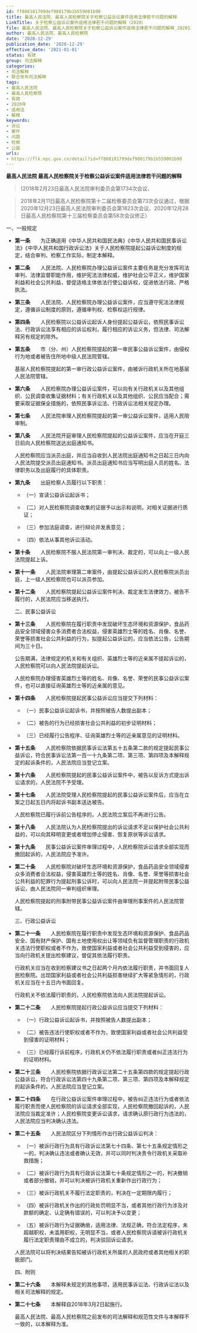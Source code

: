 ```yaml
---
id: ff808181799def980179b1b559001b98
title: 最高人民法院、最高人民检察院关于检察公益诉讼案件适用法律若干问题的解释
LinkTitle: 关于检察公益诉讼案件适用法律若干问题的解释（2020）
file: 最高人民法院、最高人民检察院关于检察公益诉讼案件适用法律若干问题的解释_20201229_ff808181799def980179b1b559001b98.doc
author: 最高人民法院、最高人民检察院
date: '2020-12-29'
publication_date: '2020-12-29'
effective_date: '2021-01-01'
status: 有效
group: 司法解释
categories:
- 司法解释
- 联合发布司法解释
tags:
- 最高人民法院
- 最高人民检察院
- 有效
- 2020年
- 适用法
- 解释
keywords:
- 诉讼
- 案件
- 问题
- 检察
- 公益
urls:
- https://flk.npc.gov.cn/detail?id=ff808181799def980179b1b559001b98
---
```


**最高人民法院 最高人民检察院关于检察公益诉讼案件适用法律若干问题的解释**

> (2018年2月23日最高人民法院审判委员会第1734次会议、

> 2018年2月11日最高人民检察院第十二届检察委员会第73次会议通过，根据2020年12月23日最高人民法院审判委员会第1823次会议、2020年12月28日最高人民检察院第十三届检察委员会第58次会议修正）

一、一般规定

- **第一条**　　为正确适用《中华人民共和国民法典》《中华人民共和国民事诉讼法》《中华人民共和国行政诉讼法》关于人民检察院提起公益诉讼制度的规定，结合审判、检察工作实际，制定本解释。

- **第二条**　　人民法院、人民检察院办理公益诉讼案件主要任务是充分发挥司法审判、法律监督职能作用，维护宪法法律权威，维护社会公平正义，维护国家利益和社会公共利益，督促适格主体依法行使公益诉权，促进依法行政、严格执法。

- **第三条**　　人民法院、人民检察院办理公益诉讼案件，应当遵守宪法法律规定，遵循诉讼制度的原则，遵循审判权、检察权运行规律。

- **第四条**　　人民检察院以公益诉讼起诉人身份提起公益诉讼，依照民事诉讼法、行政诉讼法享有相应的诉讼权利，履行相应的诉讼义务，但法律、司法解释另有规定的除外。

- **第五条**　　市（分、州）人民检察院提起的第一审民事公益诉讼案件，由侵权行为地或者被告住所地中级人民法院管辖。

  基层人民检察院提起的第一审行政公益诉讼案件，由被诉行政机关所在地基层人民法院管辖。

- **第六条**　　人民检察院办理公益诉讼案件，可以向有关行政机关以及其他组织、公民调查收集证据材料；有关行政机关以及其他组织、公民应当配合；需要采取证据保全措施的，依照民事诉讼法、行政诉讼法相关规定办理。

- **第七条**　　人民法院审理人民检察院提起的第一审公益诉讼案件，适用人民陪审制。

- **第八条**　　人民法院开庭审理人民检察院提起的公益诉讼案件，应当在开庭三日前向人民检察院送达出庭通知书。

  人民检察院应当派员出庭，并应当自收到人民法院出庭通知书之日起三日内向人民法院提交派员出庭通知书。派员出庭通知书应当写明出庭人员的姓名、法律职务以及出庭履行的具体职责。

- **第九条**　　出庭检察人员履行以下职责：

  - （一）宣读公益诉讼起诉书；

  - （二）对人民检察院调查收集的证据予以出示和说明，对相关证据进行质证；

  - （三）参加法庭调查，进行辩论并发表意见；

  - （四）依法从事其他诉讼活动。

- **第十条**　　人民检察院不服人民法院第一审判决、裁定的，可以向上一级人民法院提起上诉。

- **第十一条**　　人民法院审理第二审案件，由提起公益诉讼的人民检察院派员出庭，上一级人民检察院也可以派员参加。

- **第十二条**　　人民检察院提起公益诉讼案件判决、裁定发生法律效力，被告不履行的，人民法院应当移送执行。

  二、民事公益诉讼

- **第十三条**　　人民检察院在履行职责中发现破坏生态环境和资源保护，食品药品安全领域侵害众多消费者合法权益，侵害英雄烈士等的姓名、肖像、名誉、荣誉等损害社会公共利益的行为，拟提起公益诉讼的，应当依法公告，公告期间为三十日。

  公告期满，法律规定的机关和有关组织、英雄烈士等的近亲属不提起诉讼的，人民检察院可以向人民法院提起诉讼。

  人民检察院办理侵害英雄烈士等的姓名、肖像、名誉、荣誉的民事公益诉讼案件，也可以直接征询英雄烈士等的近亲属的意见。

- **第十四条**　　人民检察院提起民事公益诉讼应当提交下列材料：

  - （一）民事公益诉讼起诉书，并按照被告人数提出副本；

  - （二）被告的行为已经损害社会公共利益的初步证明材料；

  - （三）已经履行公告程序、征询英雄烈士等的近亲属意见的证明材料。

- **第十五条**　　人民检察院依据民事诉讼法第五十五条第二款的规定提起民事公益诉讼，符合民事诉讼法第一百一十九条第二项、第三项、第四项及本解释规定的起诉条件的，人民法院应当登记立案。

- **第十六条**　　人民检察院提起的民事公益诉讼案件中，被告以反诉方式提出诉讼请求的，人民法院不予受理。

- **第十七条**　　人民法院受理人民检察院提起的民事公益诉讼案件后，应当在立案之日起五日内将起诉书副本送达被告。

  人民检察院已履行诉前公告程序的，人民法院立案后不再进行公告。

- **第十八条**　　人民法院认为人民检察院提出的诉讼请求不足以保护社会公共利益的，可以向其释明变更或者增加停止侵害、恢复原状等诉讼请求。

- **第十九条**　　民事公益诉讼案件审理过程中，人民检察院诉讼请求全部实现而撤回起诉的，人民法院应予准许。

- **第二十条**　　人民检察院对破坏生态环境和资源保护，食品药品安全领域侵害众多消费者合法权益，侵害英雄烈士等的姓名、肖像、名誉、荣誉等损害社会公共利益的犯罪行为提起刑事公诉时，可以向人民法院一并提起附带民事公益诉讼，由人民法院同一审判组织审理。

  人民检察院提起的刑事附带民事公益诉讼案件由审理刑事案件的人民法院管辖。

  三、行政公益诉讼

- **第二十一条**　　人民检察院在履行职责中发现生态环境和资源保护、食品药品安全、国有财产保护、国有土地使用权出让等领域负有监督管理职责的行政机关违法行使职权或者不作为，致使国家利益或者社会公共利益受到侵害的，应当向行政机关提出检察建议，督促其依法履行职责。

  行政机关应当在收到检察建议书之日起两个月内依法履行职责，并书面回复人民检察院。出现国家利益或者社会公共利益损害继续扩大等紧急情形的，行政机关应当在十五日内书面回复。

  行政机关不依法履行职责的，人民检察院依法向人民法院提起诉讼。

- **第二十二条**　　人民检察院提起行政公益诉讼应当提交下列材料：

  - （一）行政公益诉讼起诉书，并按照被告人数提出副本；

  - （二）被告违法行使职权或者不作为，致使国家利益或者社会公共利益受到侵害的证明材料；

  - （三）已经履行诉前程序，行政机关仍不依法履行职责或者纠正违法行为的证明材料。

- **第二十三条**　　人民检察院依据行政诉讼法第二十五条第四款的规定提起行政公益诉讼，符合行政诉讼法第四十九条第二项、第三项、第四项及本解释规定的起诉条件的，人民法院应当登记立案。

- **第二十四条**　　在行政公益诉讼案件审理过程中，被告纠正违法行为或者依法履行职责而使人民检察院的诉讼请求全部实现，人民检察院撤回起诉的，人民法院应当裁定准许；人民检察院变更诉讼请求，请求确认原行政行为违法的，人民法院应当判决确认违法。

- **第二十五条**　　人民法院区分下列情形作出行政公益诉讼判决：

  - （一）被诉行政行为具有行政诉讼法第七十四条、第七十五条规定情形之一的，判决确认违法或者确认无效，并可以同时判决责令行政机关采取补救措施；

  - （二）被诉行政行为具有行政诉讼法第七十条规定情形之一的，判决撤销或者部分撤销，并可以判决被诉行政机关重新作出行政行为；

  - （三）被诉行政机关不履行法定职责的，判决在一定期限内履行；

  - （四）被诉行政机关作出的行政处罚明显不当，或者其他行政行为涉及对款额的确定、认定确有错误的，可以判决予以变更；

  - （五）被诉行政行为证据确凿，适用法律、法规正确，符合法定程序，未超越职权，未滥用职权，无明显不当，或者人民检察院诉请被诉行政机关履行法定职责理由不成立的，判决驳回诉讼请求。

  人民法院可以将判决结果告知被诉行政机关所属的人民政府或者其他相关的职能部门。

  四、附则

- **第二十六条**　　本解释未规定的其他事项，适用民事诉讼法、行政诉讼法以及相关司法解释的规定。

- **第二十七条**　　本解释自2018年3月2日起施行。

  最高人民法院、最高人民检察院之前发布的司法解释和规范性文件与本解释不一致的，以本解释为准。
